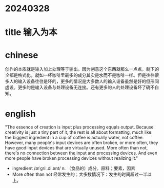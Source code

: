 
# 20240328

# title 输入为本

# chinese 

创作的本质就是输入加上处理等于输出。因为创意这个东西就那么一点点，剩下的全都是格式化，就如一杯咖啡里最多的成分其实是水而不是咖啡一样。但是往往很多人的输入设备往往是坏的，更多的情况是大多数人的输入设备虽然是好的但形同虚设。更多的是输入设备与处理设备无连接。还有更多的人的处理设备坏了确不自知。

# english
"The essence of creation is input plus processing equals output. Because creativity is just a tiny part of it, the rest is all about formatting, much like the biggest ingredient in a cup of coffee is actually water, not coffee. However, many people's input devices are often broken, or more often, they have good input devices that are virtually unused. More often than not, there's no connection between the input and processing devices. And even more people have broken processing devices without realizing it."

- ingredient /ɪnˈɡriː.di.ənt/ n.  （食品的）成分，原料；要素，因素
- More often than not 经常发生的；大多数情况下：发生的时间超过一半以上。

